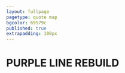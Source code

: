 ```yaml
---
layout: fullpage
pagetype: quote map
bgcolor: 69579c
published: true
extrapadding: 100px
---
```


<div class="mapstage"></div>

# PURPLE LINE REBUILD
